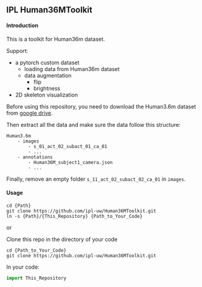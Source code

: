 ## IPL Human36MToolkit

#### Introduction

This is a toolkit for Human36m dataset.

Support:
- a pytorch custom dataset
    - loading data from Human36m dataset
    - data augmentation
        - flip
        - brightness
- 2D skeleton visualization

Before using this repository, you need to download the Human3.6m dataset from [google drive](https://drive.google.com/drive/folders/1kgVH-GugrLoc9XyvP6nRoaFpw3TmM5xK?usp=sharing).

Then extract all the data and make sure the data follow this structure:
```
Human3.6m
    - images
        - s_01_act_02_subact_01_ca_01
        - ...
    - annotations
        - Human36M_subject1_camera.json
        - ...
```

Finally, remove an empty folder `s_11_act_02_subact_02_ca_01` in `images`.

#### Usage

```shell script
cd {Path}
git clone https://github.com/ipl-uw/Human36MToolkit.git
ln -s {Path}/{This_Repository} {Path_to_Your_Code}
```

or

Clone this repo in the directory of your code
```shell script
cd {Path_to_Your_Code}
git clone https://github.com/ipl-uw/Human36MToolkit.git
```

In your code:

```python
import This_Repository
```
